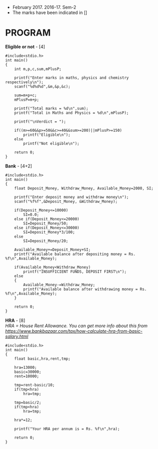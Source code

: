 - February 2017. 2016-17. Sem-2
- The marks have been indicated in []  

# PROGRAM  
**Eligible or not**  - [4]
```
#include<stdio.h>
int main()
{
	int m,p,c,sum,mPlusP;

	printf("Enter marks in maths, physics and chemistry respectively\n");
	scanf("%d%d%d",&m,&p,&c);

	sum=m+p+c;
	mPlusP=m+p;

	printf("Total marks = %d\n",sum);
	printf("Total in Maths and Physics = %d\n",mPlusP);

	printf("\nVerdict = ");

	if((m>=60&&p>=50&&c>=40&&sum>=200)||mPlusP>=150)
		printf("Eligible\n");
	else
		printf("Not eligible\n");

	return 0;
}

```  

**Bank**  - [4+2]

```
#include<stdio.h>
int main()
{
	float Deposit_Money, Withdraw_Money, Available_Money=2000, SI;

	printf("Enter deposit money and withdraw money\n");
	scanf("%f%f",&Deposit_Money, &Withdraw_Money);

	if(Deposit_Money<=10000)
		SI=0.0;
	else if(Deposit_Money<=20000)
		SI=Deposit_Money/50;
	else if(Deposit_Money<=30000)
		SI=Deposit_Money*3/100;
	else
		SI=Deposit_Money/20;

	Available_Money+=Deposit_Money+SI;
	printf("Available balance after depositing money = Rs. %f\n",Available_Money);

	if(Available_Money<Withdraw_Money)
		printf("INSUFFICIENT FUNDS, DEPOSIT FIRST\n");
	else
	{
		Available_Money-=Withdraw_Money;
		printf("Available balance after withdrawing money = Rs. %f\n",Available_Money);
	}

	return 0;
}

```  

**HRA**  - [8]  
*HRA = House Rent Allowance. You can get more info about this from https://www.bankbazaar.com/tax/how-calculate-hra-from-basic-salary.html*
```
#include<stdio.h>
int main()
{
	float basic,hra,rent,tmp;

	hra=13000;
	basic=30000;
	rent=10000;

	tmp=rent-basic/10;
	if(tmp<hra)
		hra=tmp;

	tmp=basic/2;
	if(tmp<hra)
		hra=tmp;

	hra*=12;

	printf("Your HRA per annum is = Rs. %f\n",hra);

	return 0;
}

```
